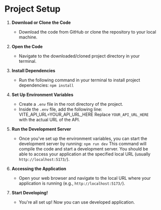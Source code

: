 # Project Setup

1. **Download or Clone the Code**
   - Download the code from GitHub or clone the repository to your local machine.

2. **Open the Code**
   - Navigate to the downloaded/cloned project directory in your terminal.

3. **Install Dependencies**
   - Run the following command in your terminal to install project dependencies:
   `npm install` 

4. **Set Up Environment Variables**
   - Create a `.env` file in the root directory of the project.
   - Inside the `.env` file, add the following line:
     VITE_API_URL=YOUR_API_URL_HERE
   Replace `YOUR_API_URL_HERE` with the actual URL of the API.

5. **Run the Development Server**
   - Once you've set up the environment variables, you can start the development server by running:
     `npm run dev`
   This command will compile the code and start a development server. You should be able to access your application at the specified local URL (usually `http://localhost:5173/`).

6. **Accessing the Application**
   - Open your web browser and navigate to the local URL where your application is running (e.g., `http://localhost:5173/`).

7. **Start Developing!**
   - You're all set up! Now you can use developed application.
